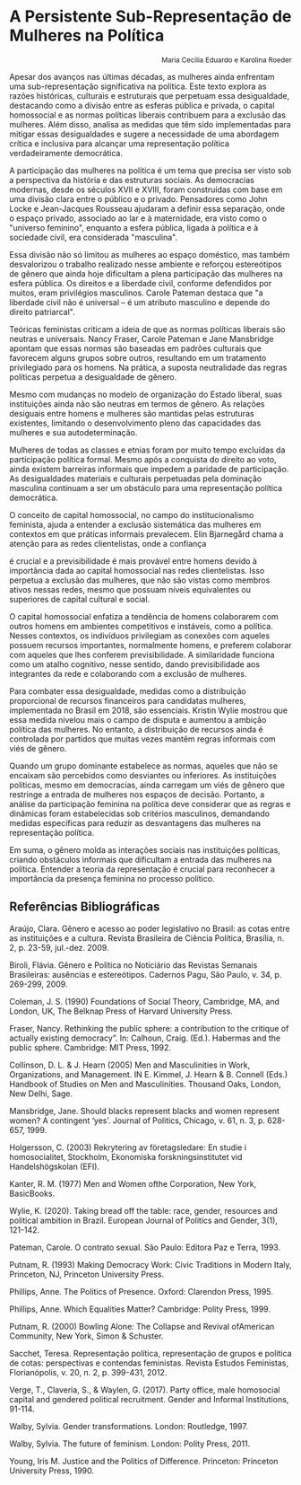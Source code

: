 # A Persistente Sub-Representação de Mulheres na Política

<p style="text-align: right; font-size: 0.875em">Maria Cecília Eduardo e Karolina Roeder</p>

Apesar dos avanços nas últimas décadas, as mulheres ainda enfrentam uma sub-representação significativa na política. Este texto explora as razões históricas, culturais e estruturais que perpetuam essa desigualdade, destacando como a divisão entre as esferas pública e privada, o capital homossocial e as normas políticas liberais contribuem para a exclusão das mulheres. Além disso, analisa as medidas que têm sido implementadas para mitigar essas desigualdades e sugere a necessidade de uma abordagem crítica e inclusiva para alcançar uma representação política verdadeiramente democrática.

A participação das mulheres na política é um tema que precisa ser visto sob a perspectiva da história e das estruturas sociais. As democracias modernas, desde os séculos XVII e XVIII, foram construídas com base em uma divisão clara entre o público e o privado. Pensadores como John Locke e Jean-Jacques Rousseau ajudaram a definir essa separação, onde o espaço privado, associado ao lar e à maternidade, era visto como o "universo feminino", enquanto a esfera pública, ligada à política e à sociedade civil, era considerada "masculina".

Essa divisão não só limitou as mulheres ao espaço doméstico, mas também desvalorizou o trabalho realizado nesse ambiente e reforçou estereótipos de gênero que ainda hoje dificultam a plena participação das mulheres na esfera pública. Os direitos e a liberdade civil, conforme defendidos por muitos, eram privilégios masculinos. Carole Pateman destaca que "a liberdade civil não é universal – é um atributo masculino e depende do direito patriarcal".

Teóricas feministas criticam a ideia de que as normas políticas liberais são neutras e universais. Nancy Fraser, Carole Pateman e Jane Mansbridge apontam que essas normas são baseadas em padrões culturais que favorecem alguns grupos sobre outros, resultando em um tratamento privilegiado para os homens. Na prática, a suposta neutralidade das regras políticas perpetua a desigualdade de gênero.

Mesmo com mudanças no modelo de organização do Estado liberal, suas instituições ainda não são neutras em termos de gênero. As relações desiguais entre homens e mulheres são mantidas pelas estruturas existentes, limitando o desenvolvimento pleno das capacidades das mulheres e sua autodeterminação.

Mulheres de todas as classes e etnias foram por muito tempo excluídas da participação política formal. Mesmo após a conquista do direito ao voto, ainda existem barreiras informais que impedem a paridade de participação. As desigualdades materiais e culturais perpetuadas pela dominação masculina continuam a ser um obstáculo para uma representação política democrática.

O conceito de capital homossocial, no campo do institucionalismo feminista, ajuda a entender a exclusão sistemática das mulheres em contextos em que práticas informais prevalecem. Elin Bjarnegård chama a atenção para as redes clientelistas, onde a confiança

é crucial e a previsibilidade é mais provável entre homens devido à importância dada ao capital homossocial nas redes clientelistas. Isso perpetua a exclusão das mulheres, que não são vistas como membros ativos nessas redes, mesmo que possuam níveis equivalentes ou superiores de capital cultural e social.

O capital homossocial enfatiza a tendência de homens colaborarem com outros homens em ambientes competitivos e instáveis, como a política. Nesses contextos, os indivíduos privilegiam as conexões com aqueles possuem recursos importantes, normalmente homens, e preferem colaborar com aqueles que lhes conferem previsibilidade. A similaridade funciona como um atalho cognitivo, nesse sentido, dando previsibilidade aos integrantes da rede e colaborando com a exclusão de mulheres.

Para combater essa desigualdade, medidas como a distribuição proporcional de recursos financeiros para candidatas mulheres, implementada no Brasil em 2018, são essenciais. Kristin Wylie mostrou que essa medida nivelou mais o campo de disputa e aumentou a ambição política das mulheres. No entanto, a distribuição de recursos ainda é controlada por partidos que muitas vezes mantêm regras informais com viés de gênero.

Quando um grupo dominante estabelece as normas, aqueles que não se encaixam são percebidos como desviantes ou inferiores. As instituições políticas, mesmo em democracias, ainda carregam um viés de gênero que restringe a entrada de mulheres nos espaços de decisão. Portanto, a análise da participação feminina na política deve considerar que as regras e dinâmicas foram estabelecidas sob critérios masculinos, demandando medidas específicas para reduzir as desvantagens das mulheres na representação política.

Em suma, o gênero molda as interações sociais nas instituições políticas, criando obstáculos informais que dificultam a entrada das mulheres na política. Entender a teoria da representação é crucial para reconhecer a importância da presença feminina no processo político.

## Referências Bibliográficas

Araújo, Clara. Gênero e acesso ao poder legislativo no Brasil: as cotas entre as instituições e a cultura. Revista Brasileira de Ciência Política, Brasília, n. 2, p. 23-59, jul.-dez. 2009.

Biroli, Flávia. Gênero e Política no Noticiário das Revistas Semanais Brasileiras: ausências e estereótipos. Cadernos Pagu, São Paulo, v. 34, p. 269-299, 2009.

Coleman, J. S. (1990) Foundations of Social Theory, Cambridge, MA, and London, UK, The Belknap Press of Harvard University Press.

Fraser, Nancy. Rethinking the public sphere: a contribution to the critique of actually existing democracy”. In: Calhoun, Craig. (Ed.). Habermas and the public sphere. Cambridge: MIT Press, 1992.

Collinson, D. L. & J. Hearn (2005) Men and Masculinities in Work, Organizations, and Management. IN E. Kimmel, J. Hearn & B. Connell (Eds.) Handbook of Studies on Men and Masculinities. Thousand Oaks, London, New Delhi, Sage.

Mansbridge, Jane. Should blacks represent blacks and women represent women? A contingent ‘yes’. Journal of Politics, Chicago, v. 61, n. 3, p. 628-657, 1999.

Holgersson, C. (2003) Rekrytering av företagsledare: En studie i homosocialitet, Stockholm, Ekonomiska forskningsinstitutet vid Handelshögskolan (EFI).

Kanter, R. M. (1977) Men and Women ofthe Corporation, New York, BasicBooks.

Wylie, K. (2020). Taking bread off the table: race, gender, resources and political ambition in Brazil. European Journal of Politics and Gender, 3(1), 121-142.

Pateman, Carole. O contrato sexual. São Paulo: Editora Paz e Terra, 1993.

Putnam, R. (1993) Making Democracy Work: Civic Traditions in Modern Italy, Princeton, NJ, Princeton University Press.

Phillips, Anne. The Politics of Presence. Oxford: Clarendon Press, 1995.

Phillips, Anne. Which Equalities Matter? Cambridge: Polity Press, 1999.

Putnam, R. (2000) Bowling Alone: The Collapse and Revival ofAmerican Community, New York, Simon & Schuster.

Sacchet, Teresa. Representação política, representação de grupos e política de cotas: perspectivas e contendas feministas. Revista Estudos Feministas, Florianópolis, v. 20, n. 2, p. 399-431, 2012.

Verge, T., Claveria, S., & Waylen, G. (2017). Party office, male homosocial capital and gendered political recruitment. Gender and Informal Institutions, 91-114.

Walby, Sylvia. Gender transformations. London: Routledge, 1997.

Walby, Sylvia. The future of feminism. London: Polity Press, 2011.

Young, Iris M. Justice and the Politics of Difference. Princeton: Princeton University Press, 1990.